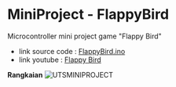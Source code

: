 # MiniProject - FlappyBird
Microcontroller mini project game "Flappy Bird"

- link source code : [FlappyBird.ino](https://github.com/rifkibayuariy/MiniProject-FlappyBird/blob/main/FlappyBird.ino)
- link youtube : [Flappy Bird](https://www.youtube.com)

**Rangkaian**
![UTSMINIPROJECT](https://github.com/user-attachments/assets/c3250166-8ba3-4ce1-af98-60cb2217858d)
